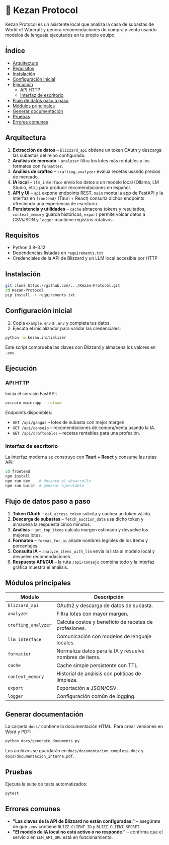 # 🧠 Kezan Protocol

Kezan Protocol es un asistente local que analiza la casa de subastas de World of Warcraft y genera recomendaciones de compra y venta usando modelos de lenguaje ejecutados en tu propio equipo.

## Índice
- [Arquitectura](#arquitectura)
- [Requisitos](#requisitos)
- [Instalación](#instalación)
- [Configuración inicial](#configuración-inicial)
- [Ejecución](#ejecución)
  - [API HTTP](#api-http)
  - [Interfaz de escritorio](#interfaz-de-escritorio)
- [Flujo de datos paso a paso](#flujo-de-datos-paso-a-paso)
- [Módulos principales](#módulos-principales)
- [Generar documentación](#generar-documentación)
- [Pruebas](#pruebas)
- [Errores comunes](#errores-comunes)

## Arquitectura

1. **Extracción de datos** – `blizzard_api` obtiene un token OAuth y descarga las subastas del reino configurado.
2. **Análisis de mercado** – `analyzer` filtra los lotes más rentables y los formatea con `formatter`.
3. **Análisis de crafteo** – `crafting_analyzer` evalúa recetas usando precios de mercado.
4. **IA local** – `llm_interface` envía los datos a un modelo local (Ollama, LM Studio, etc.) para producir recomendaciones en español.
5. **API y UI** – `api` expone endpoints REST, `main` monta la app de FastAPI y la interfaz en `frontend/` (Tauri + React) consulta dichos endpoints ofreciendo una experiencia de escritorio.
6. **Persistencia y utilidades** – `cache` almacena tokens y resultados, `context_memory` guarda históricos, `export` permite volcar datos a CSV/JSON y `logger` mantiene registros rotativos.

## Requisitos

- Python 3.8–3.12
- Dependencias listadas en `requirements.txt`
- Credenciales de la API de Blizzard y un LLM local accesible por HTTP

## Instalación

```bash
git clone https://github.com/.../Kezan-Protocol.git
cd Kezan-Protocol
pip install -r requirements.txt
```

## Configuración inicial

1. Copia `example.env` a `.env` y completa tus datos.
2. Ejecuta el inicializador para validar las credenciales:

```bash
python -m kezan.initializer
```

Este script comprueba las claves con Blizzard y almacena los valores en `.env`.

## Ejecución

### API HTTP

Inicia el servicio FastAPI:

```bash
uvicorn main:app --reload
```

Endpoints disponibles:

- `GET /api/gangas` – lotes de subasta con mejor margen.
- `GET /api/consejo` – recomendaciones de compra/venta usando la IA.
- `GET /api/crafteables` – recetas rentables para una profesión.

### Interfaz de escritorio

La interfaz moderna se construye con **Tauri + React** y consume las rutas API:

```bash
cd frontend
npm install
npm run dev    # durante el desarrollo
npm run build  # generar ejecutable
```

## Flujo de datos paso a paso

1. **Token OAuth** – `get_access_token` solicita y cachea un token válido.
2. **Descarga de subastas** – `fetch_auction_data` usa dicho token y almacena la respuesta cinco minutos.
3. **Análisis** – `get_top_items` calcula margen estimado y devuelve los mejores lotes.
4. **Formateo** – `format_for_ai` añade nombres legibles de los ítems y porcentajes.
5. **Consulta IA** – `analyze_items_with_llm` envía la lista al modelo local y devuelve recomendaciones.
6. **Respuesta API/GUI** – la ruta `/api/consejo` combina todo y la interfaz gráfica muestra el análisis.

## Módulos principales

| Módulo | Descripción |
|--------|-------------|
| `blizzard_api` | OAuth2 y descarga de datos de subasta. |
| `analyzer` | Filtra lotes con mayor margen. |
| `crafting_analyzer` | Calcula costos y beneficio de recetas de profesiones. |
| `llm_interface` | Comunicación con modelos de lenguaje locales. |
| `formatter` | Normaliza datos para la IA y resuelve nombres de ítems. |
| `cache` | Cache simple persistente con TTL. |
| `context_memory` | Historial de análisis con políticas de limpieza. |
| `export` | Exportación a JSON/CSV. |
| `logger` | Configuración común de logging. |

## Generar documentación

La carpeta `docs/` contiene la documentación HTML. Para crear versiones en Word y PDF:

```bash
python docs/generate_documents.py
```

Los archivos se guardarán en `docs/documentacion_completa.docx` y `docs/documentacion_interna.pdf`.

## Pruebas

Ejecuta la suite de tests automatizados:

```bash
pytest
```

## Errores comunes

- **"Las claves de la API de Blizzard no están configuradas."** – asegúrate de que `.env` contiene `BLIZZ_CLIENT_ID` y `BLIZZ_CLIENT_SECRET`.
- **"El modelo de IA local no está activo o no responde."** – confirma que el servicio en `LLM_API_URL` está en funcionamiento.
